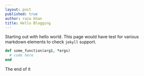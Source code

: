 ```yaml
---
layout: post
published: true
author: raza khan
title: Hello Blogging
---
```


Starting out with hello world. This page would have test for various markdown elements to check `jekyll` support.

```ruby
def some_function(arg1, *args)
  # code here
end
```
The end of it